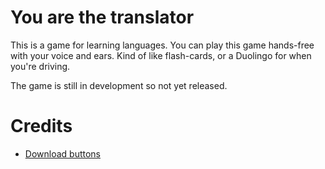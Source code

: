 # You are the translator

This is a game for learning languages. You can play this game hands-free with your voice and ears.
Kind of like flash-cards, or a Duolingo for when you're driving.

The game is still in development so not yet released.

# Credits

* [Download buttons](https://www.figma.com/file/h7BndySkjakJe41TdieRnL/AppStore-and-GooglePlay-(Community)?type=design&node-id=1-59&mode=design&t=bIuccxiOo9ZbpOSU-0)